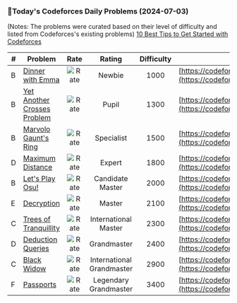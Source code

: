 ### 🌟Today's Codeforces Daily Problems (2024-07-03)
(Notes: The problems were curated based on their level of difficulty and listed from Codeforces's existing problems)
[10 Best Tips to Get Started with Codeforces](https://github.com/ika9810/Codeforces-Daily-Problems/blob/main/10%20Best%20Tips%20to%20Get%20Started%20with%20Codeforces.md)

| # | Problem | Rate| Rating | Difficulty | Contest |
|---| ----- | :--------: | :----------: | :----------: | ---------- |
|B|[Dinner with Emma](https://codeforces.com/contest/616/problem/B)|![Rate](https://img.shields.io/badge/Newbie-1000-lightgrey)|Newbie|1000|[https://codeforces.com/contest/616](https://codeforces.com/contest/616)|
|B|[Yet Another Crosses Problem](https://codeforces.com/contest/1194/problem/B)|![Rate](https://img.shields.io/badge/Pupil-1300-brightgreen)|Pupil|1300|[https://codeforces.com/contest/1194](https://codeforces.com/contest/1194)|
|B|[Marvolo Gaunt's Ring](https://codeforces.com/contest/855/problem/B)|![Rate](https://img.shields.io/badge/Specialist-1500-9cf)|Specialist|1500|[https://codeforces.com/contest/855](https://codeforces.com/contest/855)|
|D|[Maximum Distance](https://codeforces.com/contest/1081/problem/D)|![Rate](https://img.shields.io/badge/Expert-1800-blue)|Expert|1800|[https://codeforces.com/contest/1081](https://codeforces.com/contest/1081)|
|B|[Let's Play Osu!](https://codeforces.com/contest/235/problem/B)|![Rate](https://img.shields.io/badge/Candidate%20Master-2000-blueviolet)|Candidate Master|2000|[https://codeforces.com/contest/235](https://codeforces.com/contest/235)|
|E|[Decryption](https://codeforces.com/contest/1419/problem/E)|![Rate](https://img.shields.io/badge/Master-2100-orange)|Master|2100|[https://codeforces.com/contest/1419](https://codeforces.com/contest/1419)|
|C|[Trees of Tranquillity](https://codeforces.com/contest/1528/problem/C)|![Rate](https://img.shields.io/badge/International%20Master-2300-orange)|International Master|2300|[https://codeforces.com/contest/1528](https://codeforces.com/contest/1528)|
|D|[Deduction Queries](https://codeforces.com/contest/1044/problem/D)|![Rate](https://img.shields.io/badge/Grandmaster-2400-red)|Grandmaster|2400|[https://codeforces.com/contest/1044](https://codeforces.com/contest/1044)|
|C|[Black Widow](https://codeforces.com/contest/704/problem/C)|![Rate](https://img.shields.io/badge/International%20Grandmaster-2900-red)|International Grandmaster|2900|[https://codeforces.com/contest/704](https://codeforces.com/contest/704)|
|F|[Passports](https://codeforces.com/contest/1012/problem/F)|![Rate](https://img.shields.io/badge/Legendary%20Grandmaster-3400-red)|Legendary Grandmaster|3400|[https://codeforces.com/contest/1012](https://codeforces.com/contest/1012)|

